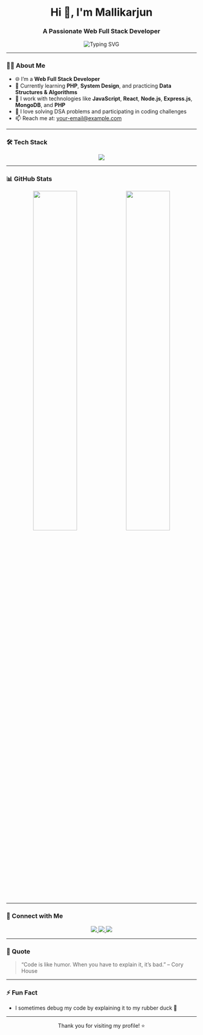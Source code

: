 <!-- Profile README for Mallikarjun -->

<h1 align="center">Hi 👋, I'm Mallikarjun</h1>
<h3 align="center">A Passionate Web Full Stack Developer</h3>

<p align="center">
  <img src="https://readme-typing-svg.demolab.com?font=Fira+Code&weight=500&size=22&pause=1000&color=36BCF7&width=435&lines=Full+Stack+Web+Developer;Passionate+about+Coding+%26+DSA;Building+Scalable+Web+Apps;Open+Source+Enthusiast" alt="Typing SVG" />
</p>

---

### 🧑‍💻 About Me

- 🌐 I’m a **Web Full Stack Developer**
- 🧠 Currently learning **PHP**, **System Design**, and practicing **Data Structures & Algorithms**
- 💼 I work with technologies like **JavaScript**, **React**, **Node.js**, **Express.js**, **MongoDB**, and **PHP**
- 🎯 I love solving DSA problems and participating in coding challenges
- 📫 Reach me at: [your-email@example.com](mailto:your-email@example.com)

---

### 🛠️ Tech Stack

<p align="center">
  <img src="https://skillicons.dev/icons?i=html,css,js,react,nodejs,express,php,mongodb,git,github,vscode" />
</p>

---

### 📊 GitHub Stats

<p align="center">
  <img src="https://github-readme-stats.vercel.app/api?username=mallikarjun&show_icons=true&theme=radical" width="48%" />
  <img src="https://github-readme-stats.vercel.app/api/top-langs/?username=mallikarjun&layout=compact&theme=radical" width="48%" />
</p>

---

### 🔗 Connect with Me

<p align="center">
  <a href="https://linkedin.com/in/yourprofile" target="_blank">
    <img src="https://img.shields.io/badge/LinkedIn-%230077B5.svg?&style=for-the-badge&logo=linkedin&logoColor=white" />
  </a>
  <a href="mailto:your-email@example.com">
    <img src="https://img.shields.io/badge/Gmail-D14836?style=for-the-badge&logo=gmail&logoColor=white" />
  </a>
  <a href="https://yourportfolio.com" target="_blank">
    <img src="https://img.shields.io/badge/Portfolio-000?style=for-the-badge&logo=vercel&logoColor=white" />
  </a>
</p>

---

### 📌 Quote

> “Code is like humor. When you have to explain it, it’s bad.” – Cory House

---

### ⚡ Fun Fact

- I sometimes debug my code by explaining it to my rubber duck 🐥

---

<p align="center">Thank you for visiting my profile! ⭐️</p>
